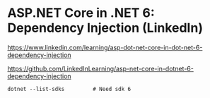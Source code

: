 # ASP.NET Core in .NET 6: Dependency Injection (LinkedIn)
https://www.linkedin.com/learning/asp-dot-net-core-in-dot-net-6-dependency-injection

https://github.com/LinkedInLearning/asp-net-core-in-dotnet-6-dependency-injection

```
dotnet --list-sdks         # Need sdk 6
```

